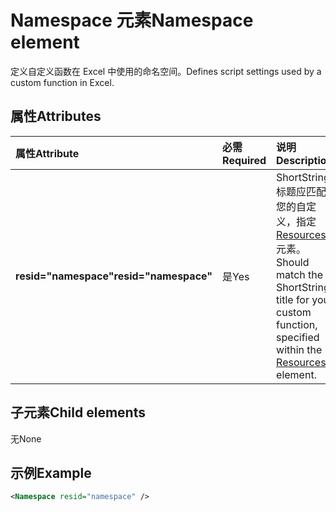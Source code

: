 # <a name="namespace-element"></a><span data-ttu-id="416c8-101">Namespace 元素</span><span class="sxs-lookup"><span data-stu-id="416c8-101">Namespace element</span></span>

<span data-ttu-id="416c8-102">定义自定义函数在 Excel 中使用的命名空间。</span><span class="sxs-lookup"><span data-stu-id="416c8-102">Defines script settings used by a custom function in Excel.</span></span>

## <a name="attributes"></a><span data-ttu-id="416c8-103">属性</span><span class="sxs-lookup"><span data-stu-id="416c8-103">Attributes</span></span>

|  <span data-ttu-id="416c8-104">属性</span><span class="sxs-lookup"><span data-stu-id="416c8-104">Attribute</span></span>  |  <span data-ttu-id="416c8-105">必需</span><span class="sxs-lookup"><span data-stu-id="416c8-105">Required</span></span>  |  <span data-ttu-id="416c8-106">说明</span><span class="sxs-lookup"><span data-stu-id="416c8-106">Description</span></span>  |
|:-----|:-----|:-----|
|  <span data-ttu-id="416c8-107">**resid="namespace"**</span><span class="sxs-lookup"><span data-stu-id="416c8-107">**resid="namespace"**</span></span>  |  <span data-ttu-id="416c8-108">是</span><span class="sxs-lookup"><span data-stu-id="416c8-108">Yes</span></span>  | <span data-ttu-id="416c8-109">ShortStrings 标题应匹配您的自定义，指定  [Resources](resources.md) 元素。</span><span class="sxs-lookup"><span data-stu-id="416c8-109">Should match the ShortStrings title for your custom function, specified within the [Resources](resources.md) element.</span></span> |

## <a name="child-elements"></a><span data-ttu-id="416c8-110">子元素</span><span class="sxs-lookup"><span data-stu-id="416c8-110">Child elements</span></span>

<span data-ttu-id="416c8-111">无</span><span class="sxs-lookup"><span data-stu-id="416c8-111">None</span></span>

## <a name="example"></a><span data-ttu-id="416c8-112">示例</span><span class="sxs-lookup"><span data-stu-id="416c8-112">Example</span></span>

```xml
<Namespace resid="namespace" />
```
